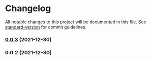 # Changelog

All notable changes to this project will be documented in this file. See [standard-version](https://github.com/conventional-changelog/standard-version) for commit guidelines.

### [0.0.3](https://github.com/cosmos-compile/plain-react-library/compare/v0.0.2...v0.0.3) (2021-12-30)

### 0.0.2 (2021-12-30)
